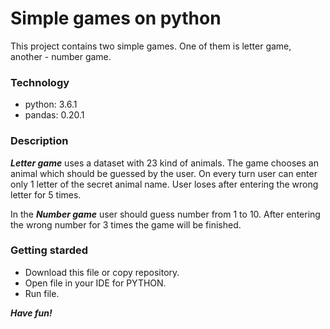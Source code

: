 # Simple games on python

This project contains two simple games. One of them is letter game, another - number game.

### Technology

* python: 3.6.1
* pandas: 0.20.1

### Description

***Letter game*** uses a dataset with 23 kind of animals. The game chooses an animal which should be guessed by the user. On every turn user can enter only 1 letter of the secret animal name. User loses after entering the wrong letter for 5 times.

In the ***Number game*** user should guess number from 1 to 10. After entering the wrong number for 3 times the game will be finished.

### Getting starded

* Download this file or copy repository.
* Open file in your IDE for PYTHON.
* Run file.


***Have fun!***
